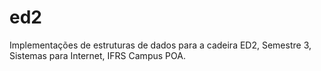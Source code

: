 ed2
===

Implementações de estruturas de dados para a cadeira ED2, Semestre 3, Sistemas para Internet, IFRS Campus POA.
